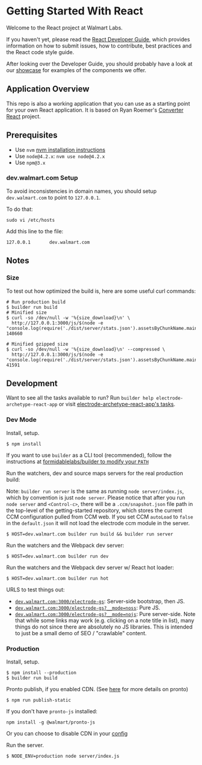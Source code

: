 Getting Started With React
==========================

Welcome to the React project at Walmart Labs.

If you haven't yet, please read the [React Developer Guide](https://gecgithub01.walmart.com/react/react-dev-guide), which provides information on how to submit issues, how to contribute, best practices and the React code style guide.

After looking over the Developer Guide, you should probably have a look at our [showcase](http://showcase.coreweb.walmartlabs.com/showcase) for examples of the components we offer.

## Application Overview

This repo is also a working application that you can use as a starting point for your own React application. It is based on Ryan Roemer's [Converter React](https://github.com/FormidableLabs/converter-react) project.

## Prerequisites

- Use `nvm` [nvm installation instructions](https://github.com/creationix/nvm#installation)
- Use `node@4.2.x`: `nvm use node@4.2.x`
- Use `npm@3.x`

### dev.walmart.com Setup

To avoid inconsistencies in domain names, you should setup `dev.walmart.com` to point to `127.0.0.1`.

To do that:

```
sudo vi /etc/hosts
```

Add this line to the file:

```
127.0.0.1       dev.walmart.com
```

## Notes

### Size

To test out how optimized the build is, here are some useful curl commands:

```
# Run production build
$ builder run build
# Minified size
$ curl -so /dev/null -w '%{size_download}\n' \
  http://127.0.0.1:3000/js/$(node -e "console.log(require('./dist/server/stats.json').assetsByChunkName.main[0]);")
148660

# Minified gzipped size
$ curl -so /dev/null -w '%{size_download}\n' --compressed \
  http://127.0.0.1:3000/js/$(node -e "console.log(require('./dist/server/stats.json').assetsByChunkName.main[0]);")
41591
```

## Development

Want to see all the tasks available to run? Run `builder help electrode-archetype-react-app` or visit [electrode-archetype-react-app's tasks](https://gecgithub01.walmart.com/electrode/electrode-archetype-react-app#tasks).

### Dev Mode

Install, setup.

```
$ npm install
```

If you want to use `builder` as a CLI tool (recommended), follow the instructions at [formidablelabs/builder to modify your `PATH`](https://github.com/formidablelabs/builder#local-install)

Run the watchers, dev and source maps servers for the real production build:

Note: `builder run server` is the same as running `node server/index.js`, which by convention is just `node server`.  Please notice that after you run `node server` and `<Control-c>`, there will be a `.ccm/snapshot.json` file path in the top-level of the getting-started repository, which stores the current CCM configuration pulled from CCM web. If you set CCM `autoLoad` to `false` in the `default.json` it will not load the electrode ccm module in the server.

```
$ HOST=dev.walmart.com builder run build && builder run server
```

Run the watchers and the Webpack dev server:

```
$ HOST=dev.walmart.com builder run dev
```

Run the watchers and the Webpack dev server w/ React hot loader:

```
$ HOST=dev.walmart.com builder run hot
```

URLS to test things out:

* [`dev.walmart.com:3000/electrode-gs`](http://dev.walmart.com:3000/electrode-gs): Server-side bootstrap, then JS.
* [`dev.walmart.com:3000/electrode-gs?__mode=noss`](http://dev.walmart.com:3000/electrode-gs?__mode=noss): Pure JS.
* [`dev.walmart.com:3000/electrode-gs?__mode=nojs`](http://dev.walmart.com:3000/electrode-gs?__mode=nojs): Pure
  server-side. Note that while some links may work (e.g. clicking on a note
  title in list), many things do not since there are absolutely no JS libraries.
  This is intended to just be a small demo of SEO / "crawlable" content.

### Production

Install, setup.

```
$ npm install --production
$ builder run build
```

Pronto publish, if you enabled CDN. (See [here](https://gecgithub01.walmart.com/electrode-ops/install/tree/master/pronto-js) for more details on pronto)

```
$ npm run publish-static
```

If you don't have `pronto-js` installed:

```
npm install -g @walmart/pronto-js
```

Or you can choose to disable CDN in your [config](https://gecgithub01.walmart.com/electrode/getting-started/blob/master/config/production.json#L9)

Run the server.

```
$ NODE_ENV=production node server/index.js
```

[react]: http://facebook.github.io/react/
[cjs]: http://wiki.commonjs.org/wiki/CommonJS
[webpack]: http://webpack.github.io/
